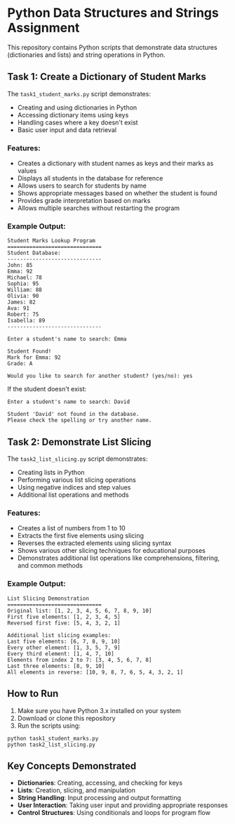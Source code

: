 # Python Data Structures and Strings Assignment

This repository contains Python scripts that demonstrate data structures (dictionaries and lists) and string operations in Python.

## Task 1: Create a Dictionary of Student Marks

The `task1_student_marks.py` script demonstrates:
- Creating and using dictionaries in Python
- Accessing dictionary items using keys
- Handling cases where a key doesn't exist
- Basic user input and data retrieval

### Features:
- Creates a dictionary with student names as keys and their marks as values
- Displays all students in the database for reference
- Allows users to search for students by name
- Shows appropriate messages based on whether the student is found
- Provides grade interpretation based on marks
- Allows multiple searches without restarting the program

### Example Output:
```
Student Marks Lookup Program
==============================
Student Database:
------------------------------
John: 85
Emma: 92
Michael: 78
Sophia: 95
William: 88
Olivia: 90
James: 82
Ava: 91
Robert: 75
Isabella: 89
------------------------------

Enter a student's name to search: Emma

Student Found!
Mark for Emma: 92
Grade: A

Would you like to search for another student? (yes/no): yes
```

If the student doesn't exist:
```
Enter a student's name to search: David

Student 'David' not found in the database.
Please check the spelling or try another name.
```

## Task 2: Demonstrate List Slicing

The `task2_list_slicing.py` script demonstrates:
- Creating lists in Python
- Performing various list slicing operations
- Using negative indices and step values
- Additional list operations and methods

### Features:
- Creates a list of numbers from 1 to 10
- Extracts the first five elements using slicing
- Reverses the extracted elements using slicing syntax
- Shows various other slicing techniques for educational purposes
- Demonstrates additional list operations like comprehensions, filtering, and common methods

### Example Output:
```
List Slicing Demonstration
==============================
Original list: [1, 2, 3, 4, 5, 6, 7, 8, 9, 10]
First five elements: [1, 2, 3, 4, 5]
Reversed first five: [5, 4, 3, 2, 1]

Additional list slicing examples:
Last five elements: [6, 7, 8, 9, 10]
Every other element: [1, 3, 5, 7, 9]
Every third element: [1, 4, 7, 10]
Elements from index 2 to 7: [3, 4, 5, 6, 7, 8]
Last three elements: [8, 9, 10]
All elements in reverse: [10, 9, 8, 7, 6, 5, 4, 3, 2, 1]
```

## How to Run

1. Make sure you have Python 3.x installed on your system
2. Download or clone this repository
3. Run the scripts using:

```
python task1_student_marks.py
python task2_list_slicing.py
```

## Key Concepts Demonstrated

- **Dictionaries**: Creating, accessing, and checking for keys
- **Lists**: Creation, slicing, and manipulation
- **String Handling**: Input processing and output formatting
- **User Interaction**: Taking user input and providing appropriate responses
- **Control Structures**: Using conditionals and loops for program flow
